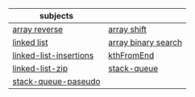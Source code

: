 subjects | |
| ------------- | ------------- |
| [array reverse](/Code%20ChallengeClass/array-reverse/README.md) | [array shift](/Code%20ChallengeClass/array-insert-shift./README.md) |
|[linked list](/linked-list/README.md) | [ array binary search](/Code%20ChallengeClass/array-binary-search/README.md) |
| [linked-list-insertions](/linked-list/readMeFiles/linked-list-insertions.md) |[kthFromEnd](/linked-list/readMeFiles/kthFromEnd.md) | 
| [linked-list-zip](/linked-list/readMeFiles/linked-list-zip.md) |[stack-queue](/stackandqueue/stack%26queue.md)  |
|[stack-queue-paseudo](/stackandqueue/stack-queue-pseudo/stack-queue-pseudo.md) |  |










